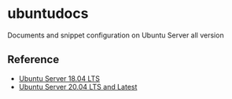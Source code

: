 # ubuntudocs
Documents and snippet configuration on Ubuntu Server all version

## Reference
- [Ubuntu Server 18.04 LTS](https://help.ubuntu.com/18.04/serverguide/index.html)
- [Ubuntu Server 20.04 LTS and Latest](https://ubuntu.com/server/docs)